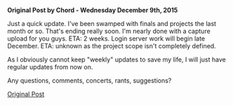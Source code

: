 **Original Post by Chord - Wednesday December 9th, 2015**

Just a quick update. I've been swamped with finals and projects the last month
or so. That's ending really soon. I'm nearly done with a capture upload for you
guys. ETA: 2 weeks. Login server work will begin late December. ETA: unknown as
the project scope isn't completely defined.

As I obviously cannot keep "weekly" updates to save my life, I will just have
regular updates from now on.

Any questions, comments, concerts, rants, suggestions?

[Original Post](http://psforever.net/forum/viewtopic.php?f=11&t=44)

<!--[Category:PSForever Updates](Category:PSForever_Updates.md)-->
